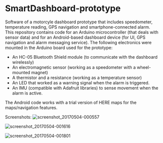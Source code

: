 # SmartDashboard-prototype
Software of a motorcyle dashboard prototype that includes speedometer, temperature reading, GPS navigation and smartphone-connected alarm. This repository contains code for an Arduino microcontroller (that deals with sensor data) and for an Android-based dashboard device (for UI, GPS navigation and alarm messaging service).
The following electronics were mounted in the Arduino board used for the prototype:
- An HC-05 Bluetooth Shield module (to communicate with the dashboard wirelessly)
- An electromagnetic sensor (working as a speedometer with a wheel-mounted magnet)
- A thermistor and a resistance (working as a temperature sensor)
- An LED that worked as a warning signal when the alarm is triggered.
- An IMU (compatible with Adafruit libraries) to sense movement when the alarm is active.

The Android code works with a trial version of HERE maps for the maps/navigation features.

Screenshots:
![screenshot_20170504-000557](https://user-images.githubusercontent.com/40466329/46422676-c442ca00-c72c-11e8-9074-7901a323c2c7.png)

![screenshot_20170504-001616](https://user-images.githubusercontent.com/40466329/46422764-eccac400-c72c-11e8-941a-77b070a99162.png)

![screenshot_20170504-001801](https://user-images.githubusercontent.com/40466329/46422778-f18f7800-c72c-11e8-8015-a19fd103981d.png)
